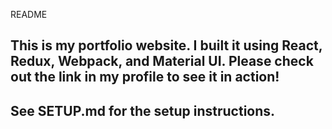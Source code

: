 README

## This is my portfolio website. I built it using React, Redux, Webpack, and Material UI. Please check out the link in my profile to see it in action!

## See SETUP.md for the setup instructions.
